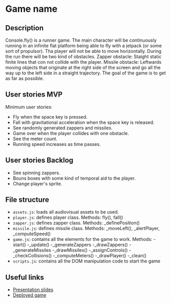 # Game name

<!-- When you finish, add a nice screenshot of your game -->
<!--[<img src="./img/page.png">]()-->

## Description

Console.fly() is a runner game. The main character will be continuously running in an infinite flat platform being able to fly with a jetpack (or some sort of propulsor). Tha player will not be able to move horizontally. During the run there will be two kind of obstacles.
Zapper obstacle: Staight static finite lines that con not collide with the player.
Missile obstacle: Leftwards moving objects that originate at the right side of the screen and go all the way up to the left side in a straight trajectory.
The goal of the game is to get as far as possible.

## User stories MVP

Minimum user stories:

- Fly when the space key is pressed.
- Fall with gravitational acceleration when the space key is released.
- See randomly generated zappers and missiles.
- Game over when the player collides with one obstacle.
- See the meter count.
- Running speed increases as time passes.

## User stories Backlog

- See spinning zappers.
- Bouns boxes with some kind of temporal aid to the player.
- Change player's sprite.

## File structure

- <code>assets.js</code>: loads all audiovisual assets to be used. 
- <code>player.js</code>: defines player class. Methods: fly(), fall()
- <code>zapper.js</code>: defines zapper class. Methods: \_definePosition()
- <code>missile.js</code>: defines missile class. Methods: \_moveLeft(), \_alertPlayer, \_computeSpeed() 
- <code>game.js</code>: contains all the elements for the game to work. Methods: 
    -start() 
    -\_update()
    -\_generateZappers
    -\_drawZappers()
    -\_generateMissiles
    -\_drawMissiles()
    -\_assignControls()
    -\_checkCollisions()
    -\_computeMeters()
    -\_drawPlayer()
    -\_clean()
- <code>scripts.js</code>: contains all the DOM manipulation code to start the game

## Useful links

<!-- When you finish, add these links and commit -->

- [Presentation slides]()
- [Deployed game]()
